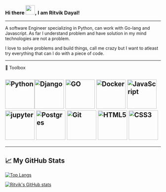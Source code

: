 ### Hi there <img src="https://raw.githubusercontent.com/MartinHeinz/MartinHeinz/master/wave.gif" width="30px">, I am Ritvik Dayal!

---

A software Engineer specializing in Python, can work with Go-lang and Javascript. As far I understand problem and have solution in my mind technologies are not a problem.

I love to solve problems and build things, call me crazy but I want to atleast try everything that can I do with a piece of code.

---

🧰 Toolbox

<img src="https://cdn.jsdelivr.net/gh/devicons/devicon/icons/python/python-original.svg" alt="Python" width="95" height="95"/><img src="https://cdn.jsdelivr.net/gh/devicons/devicon/icons/django/django-original.svg" alt="Django" width="95" height="95"/> <img src="https://cdn.jsdelivr.net/gh/devicons/devicon/icons/go/go-original.svg" alt="GO" width="95" height="95"/> <img src="https://cdn.jsdelivr.net/gh/devicons/devicon/icons/docker/docker-original.svg" alt="Docker" width="95" height="95"/> 
<img src="https://cdn.jsdelivr.net/gh/devicons/devicon/icons/javascript/javascript-plain.svg" alt="JavaScript" width="95" height="95"/> 
<img src="https://cdn.jsdelivr.net/gh/devicons/devicon/icons/jupyter/jupyter-original.svg" alt="jupyter" width="95" height="95"/> <img src="https://cdn.jsdelivr.net/gh/devicons/devicon/icons/postgresql/postgresql-original.svg" alt="Postgres" width="95" height="95"/> 
<img src="https://cdn.jsdelivr.net/gh/devicons/devicon/icons/git/git-original-wordmark.svg" alt="Git" width="95" height="95"/>
<img src="https://cdn.jsdelivr.net/gh/devicons/devicon/icons/html5/html5-original.svg" alt="HTML5" width="95" height="95"/> <img src="https://cdn.jsdelivr.net/gh/devicons/devicon/icons/css3/css3-original.svg" alt="CSS3" width="95" height="95"/>
---


---

## &#x1f4c8; My GitHub Stats

[![Top Langs](https://github-readme-stats.vercel.app/api/top-langs/?username=ritvikdayal&hide=java,html,css&theme=radical)](https://github.com/anuraghazra/github-readme-stats)

[![Ritvik's GitHub stats](https://github-readme-stats.vercel.app/api?username=ritvikdayal&theme=radical)](https://github.com/anuraghazra/github-readme-stats)


<!--
**ritvikdayal/ritvikdayal** is a ✨ _special_ ✨ repository because its `README.md` (this file) appears on your GitHub profile.

Here are some ideas to get you started:

- 🔭 I’m currently working on ...
- 🌱 I’m currently learning ...
- 👯 I’m looking to collaborate on ...
- 🤔 I’m looking for help with ...
- 💬 Ask me about ...
- 📫 How to reach me: ...
- 😄 Pronouns: ...
- ⚡ Fun fact: ...
-->

